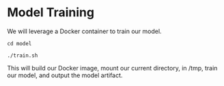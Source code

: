# Model Training

We will leverage a Docker container to train our model.

```shell
cd model

./train.sh
```

This will build our Docker image, mount our current directory, in /tmp, train our model, and output the model artifact.


